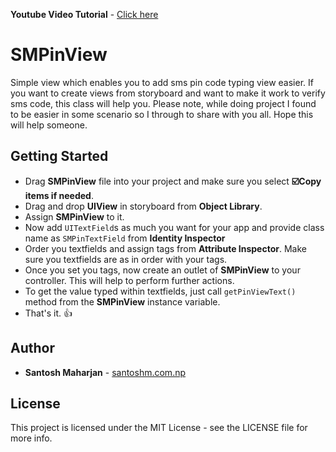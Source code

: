 **Youtube Video Tutorial** - [Click here](https://youtu.be/6_dDsOsGuGo)

# SMPinView
Simple view which enables you to add sms pin code typing view easier. If you want to create views from storyboard and want to make it work to verify sms code, this class will help you.
Please note, while doing project I found to be easier in some scenario so I through to share with you all. Hope this will help someone.

## Getting Started

* Drag **SMPinView** file into your project and make sure you select **☑️Copy items if needed**.
* Drag and drop **UIView** in storyboard from **Object Library**.
* Assign **SMPinView** to it.
* Now add `UITextField`s as much you want for your app and provide class name as `SMPinTextField` from **Identity Inspector**
* Order you textfields and assign tags from **Attribute Inspector**. Make sure you textfields are as in order with your tags.
* Once you set you tags, now create an outlet of **SMPinView** to your controller. This will help to perform further actions.
* To get the value typed within textfields, just call `getPinViewText()` method from the **SMPinView** instance variable.
* That's it. 👍

## Author

* **Santosh Maharjan** - [santoshm.com.np](http://www.santoshm.com.np)

## License

This project is licensed under the MIT License - see the LICENSE file for more info.
